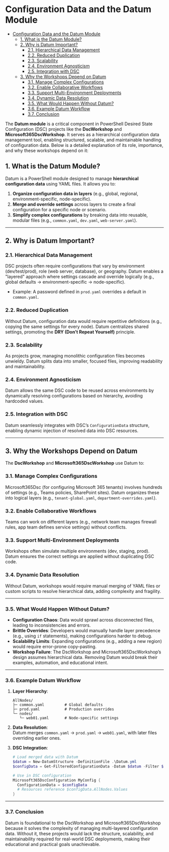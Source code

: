 # Configuration Data and the Datum Module

- [Configuration Data and the Datum Module](#configuration-data-and-the-datum-module)
  - [1. What is the Datum Module?](#1-what-is-the-datum-module)
  - [2. Why is Datum Important?](#2-why-is-datum-important)
    - [2.1. Hierarchical Data Management](#21-hierarchical-data-management)
    - [2.2. Reduced Duplication](#22-reduced-duplication)
    - [2.3. Scalability](#23-scalability)
    - [2.4. Environment Agnosticism](#24-environment-agnosticism)
    - [2.5. Integration with DSC](#25-integration-with-dsc)
  - [3. Why the Workshops Depend on Datum](#3-why-the-workshops-depend-on-datum)
    - [3.1. Manage Complex Configurations](#31-manage-complex-configurations)
    - [3.2. Enable Collaborative Workflows](#32-enable-collaborative-workflows)
    - [3.3. Support Multi-Environment Deployments](#33-support-multi-environment-deployments)
    - [3.4. Dynamic Data Resolution](#34-dynamic-data-resolution)
    - [3.5. What Would Happen Without Datum?](#35-what-would-happen-without-datum)
    - [3.6. Example Datum Workflow](#36-example-datum-workflow)
    - [3.7. Conclusion](#37-conclusion)


The **Datum module** is a critical component in PowerShell Desired State Configuration (DSC) projects like the **DscWorkshop** and **Microsoft365DscWorkshop**. It serves as a hierarchical configuration data management tool, enabling structured, scalable, and maintainable handling of configuration data. Below is a detailed explanation of its role, importance, and why these workshops depend on it:

## 1. What is the Datum Module?

Datum is a PowerShell module designed to manage **hierarchical configuration data** using YAML files. It allows you to:

1. **Organize configuration data in layers** (e.g., global, regional, environment-specific, node-specific).
2. **Merge and override settings** across layers to create a final configuration for a specific node or scenario.
3. **Simplify complex configurations** by breaking data into reusable, modular files (e.g., `common.yaml`, `dev.yaml`, `web-server.yaml`).

---

## 2. Why is Datum Important?

### 2.1. Hierarchical Data Management

DSC projects often require configurations that vary by environment (dev/test/prod), role (web server, database), or geography. Datum enables a "layered" approach where settings cascade and override logically (e.g., global defaults → environment-specific → node-specific).

- Example: A password defined in `prod.yaml` overrides a default in `common.yaml`.

### 2.2. Reduced Duplication

Without Datum, configuration data would require repetitive definitions (e.g., copying the same settings for every node). Datum centralizes shared settings, promoting the **DRY (Don’t Repeat Yourself)** principle.

### 2.3. Scalability

As projects grow, managing monolithic configuration files becomes unwieldy. Datum splits data into smaller, focused files, improving readability and maintainability.

### 2.4. Environment Agnosticism

Datum allows the same DSC code to be reused across environments by dynamically resolving configurations based on hierarchy, avoiding hardcoded values.

### 2.5. Integration with DSC

Datum seamlessly integrates with DSC’s `ConfigurationData` structure, enabling dynamic injection of resolved data into DSC resources.

---

## 3. Why the Workshops Depend on Datum

The **DscWorkshop** and **Microsoft365DscWorkshop** use Datum to:

### 3.1. Manage Complex Configurations

Microsoft365Dsc (for configuring Microsoft 365 tenants) involves hundreds of settings (e.g., Teams policies, SharePoint sites). Datum organizes these into logical layers (e.g., `tenant-global.yaml`, `department-overrides.yaml`).

### 3.2. Enable Collaborative Workflows

Teams can work on different layers (e.g., network team manages firewall rules, app team defines service settings) without conflicts.

### 3.3. Support Multi-Environment Deployments

Workshops often simulate multiple environments (dev, staging, prod). Datum ensures the correct settings are applied without duplicating DSC code.

### 3.4. Dynamic Data Resolution

Without Datum, workshops would require manual merging of YAML files or custom scripts to resolve hierarchical data, adding complexity and fragility.

---

### 3.5. What Would Happen Without Datum?

- **Configuration Chaos**: Data would sprawl across disconnected files, leading to inconsistencies and errors.
- **Brittle Overrides**: Developers would manually handle layer precedence (e.g., using `if` statements), making configurations harder to debug.
- **Scalability Limits**: Expanding configurations (e.g., adding a new region) would require error-prone copy-pasting.
- **Workshop Failure**: The DscWorkshop and Microsoft365DscWorkshop’s design assumes hierarchical data. Removing Datum would break their examples, automation, and educational intent.

---

### 3.6. Example Datum Workflow

1. **Layer Hierarchy**:  

   ```
   AllNodes/
   ├─ common.yaml         # Global defaults
   ├─ prod.yaml           # Production overrides
   └─ nodes/
      └─ web01.yaml       # Node-specific settings
   ```

2. **Data Resolution**:  
   Datum merges `common.yaml` → `prod.yaml` → `web01.yaml`, with later files overriding earlier ones.

3. **DSC Integration**:  

   ```powershell
   # Load merged data with Datum
   $datum = New-DatumStructure -DefinitionFile .\Datum.yml
   $configData = Get-FilteredConfigurationData -Datum $datum -Filter $nodeName

   # Use in DSC configuration
   Microsoft365DscConfiguration MyConfig {
     ConfigurationData = $configData
     # Resources reference $configData.AllNodes.Values
   }
   ```

---

### 3.7. Conclusion

Datum is foundational to the DscWorkshop and Microsoft365DscWorkshop because it solves the complexity of managing multi-layered configuration data. Without it, these projects would lack the structure, scalability, and maintainability required for real-world DSC deployments, making their educational and practical goals unachievable.
